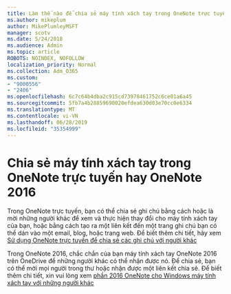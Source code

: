 ```yaml
---
title: Làm thế nào để chia sẻ máy tính xách tay trong OneNote trực tuyến hoặc OneNote 2016
ms.author: mikeplum
author: MikePlumleyMSFT
manager: scotv
ms.date: 5/24/2018
ms.audience: Admin
ms.topic: article
ROBOTS: NOINDEX, NOFOLLOW
localization_priority: Normal
ms.collection: Adm_O365
ms.custom:
- "9000556"
- "2406"
ms.openlocfilehash: 6c7c64b4dba2c915cd73978461752c6ce01a6a45
ms.sourcegitcommit: 5fb7a4b28859690020efdea630d03e70cc0e6334
ms.translationtype: MT
ms.contentlocale: vi-VN
ms.lasthandoff: 06/28/2019
ms.locfileid: "35354999"
---
```

# <a name="share-notebooks-in-onenote-online-or-onenote-2016"></a>Chia sẻ máy tính xách tay trong OneNote trực tuyến hay OneNote 2016

Trong OneNote trực tuyến, bạn có thể chia sẻ ghi chú bằng cách hoặc là mời những người khác để xem và thực hiện thay đổi cho máy tính xách tay của bạn, hoặc bằng cách tạo ra một liên kết đến một trang ghi chú bạn có thể dán vào một email, blog, hoặc trang web. Để biết thêm chi tiết, hãy xem [Sử dụng OneNote trực tuyến để chia sẻ các ghi chú với người khác](https://support.office.com/article/D3481FBE-E06C-4883-B7E9-B2EE9F38AED3)

Trong OneNote 2016, chắc chắn của bạn máy tính xách tay OneNote 2016 trên OneDrive để những người khác có thể nhận được nó. Để chia sẻ, bạn có thể mời mọi người trong thư hoặc nhận được một liên kết chia sẻ. Để biết thêm chi tiết, xin vui lòng xem [phần 2016 OneNote cho Windows máy tính xách tay với những người khác](https://support.office.com/article/d14b6033-7a95-4536-9216-bb0a5e0f8285)